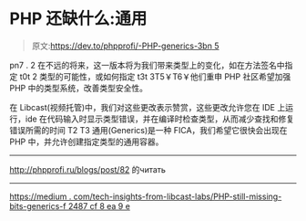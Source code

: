 # PHP 还缺什么:通用

> 原文:[https://dev.to/phpprofi/-PHP-generics-3bn 5](https://dev.to/phpprofi/------php-generics-3bn5)

pn7 . 2 在不远的将来，这一版本将为我们带来类型上的变化，如在方法签名中指定 t0t 2 类型的可能性，或如何指定 t3t 3T5￥T6￥他们重申 PHP 社区希望加强 PHP 中的类型系统，改善类型安全性。

在 Libcast(视频托管)中，我们对这些更改表示赞赏，这些更改允许您在 IDE 上运行，ide 在代码输入时显示类型错误，并在编译时检查类型，从而减少查找和修复错误所需的时间 T2 T3 通用(Generics)是一种 FICA，我们希望它很快会出现在 PHP 中，并允许创建指定类型的通用容器。

* * *

http://phpprofi.ru/blogs/post/82 的читать

* * *

[https://medium . com/tech-insights-from-libcast-labs/PHP-still-missing-bits-generics-f 2487 cf 8 ea 9 e](https://medium.com/tech-insights-from-libcast-labs/php-still-missing-bits-generics-f2487cf8ea9e)